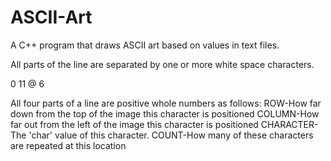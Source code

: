 # ASCII-Art
A C++ program that draws ASCII art based on values in text files.

All parts of the line are separated by one or more white space characters.

0 11 @ 6

All four parts of a line are positive whole numbers as follows:
ROW-How far down from the top of the image this character is positioned
COLUMN-How far out from the left of the image this character is positioned
CHARACTER-The 'char' value of this character.
COUNT-How many of these characters are repeated at this location
